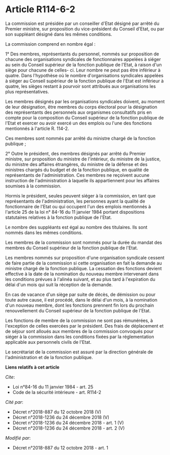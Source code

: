 # Article R114-6-2

La commission est présidée par un conseiller d'Etat désigné par arrêté du Premier ministre, sur proposition du vice-président
du Conseil d'Etat, ou par son suppléant désigné dans les mêmes conditions.

La commission comprend en nombre égal :

1° Des membres, représentants du personnel, nommés sur proposition de chacune des organisations syndicales de fonctionnaires
appelées à siéger au sein du Conseil supérieur de la fonction publique de l'Etat, à raison d'un siège pour chacune de celles-
ci. Leur nombre ne peut pas être inférieur à quatre. Dans l'hypothèse où le nombre d'organisations syndicales appelées à
siéger au Conseil supérieur de la fonction publique de l'Etat est inférieur à quatre, les sièges restant à pourvoir sont
attribués aux organisations les plus représentatives.

Les membres désignés par les organisations syndicales doivent, au moment de leur désignation, être membres du corps électoral
pour la désignation des représentants des personnels aux organismes consultatifs pris en compte pour la composition du
Conseil supérieur de la fonction publique de l'Etat et exercer ou avoir exercé un des emplois ou l'une des fonctions
mentionnés à l'article R. 114-2.

Ces membres sont nommés par arrêté du ministre chargé de la fonction publique ;

2° Outre le président, des membres désignés par arrêté du Premier ministre, sur proposition du ministre de l'intérieur, du
ministre de la justice, du ministre des affaires étrangères, du ministre de la défense et des ministres chargés du budget et
de la fonction publique, en qualité de représentants de l'administration. Ces membres ne reçoivent aucune instruction de
l'administration à laquelle ils appartiennent pour les affaires soumises à la commission.

Hormis le président, seules peuvent siéger à la commission, en tant que représentants de l'administration, les personnes
ayant la qualité de fonctionnaire de l'Etat ou qui occupent l'un des emplois mentionnés à l'article 25 de la loi n° 84-16 du
11 janvier 1984 portant dispositions statutaires relatives à la fonction publique de l'Etat.

Le nombre des suppléants est égal au nombre des titulaires. Ils sont nommés dans les mêmes conditions.

Les membres de la commission sont nommés pour la durée du mandat des membres du Conseil supérieur de la fonction publique de
l'Etat.

Les membres nommés sur proposition d'une organisation syndicale cessent de faire partie de la commission si cette
organisation en fait la demande au ministre chargé de la fonction publique. La cessation des fonctions devient effective à la
date de la nomination du nouveau membre intervenant dans les conditions prévues à l'alinéa suivant, et au plus tard à
l'expiration du délai d'un mois qui suit la réception de la demande.

En cas de vacance d'un siège par suite de décès, de démission ou pour toute autre cause, il est procédé, dans le délai d'un
mois, à la nomination d'un nouveau membre, dont les fonctions prennent fin lors du prochain renouvellement du Conseil
supérieur de la fonction publique de l'Etat.

Les fonctions de membre de la commission ne sont pas rémunérées, à l'exception de celles exercées par le président. Des frais
de déplacement et de séjour sont alloués aux membres de la commission convoqués pour siéger à la commission dans les
conditions fixées par la réglementation applicable aux personnels civils de l'Etat.

Le secrétariat de la commission est assuré par la direction générale de l'administration et de la fonction publique.

**Liens relatifs à cet article**

_Cite_:

  - Loi n°84-16 du 11 janvier 1984 - art. 25
  - Code de la sécurité intérieure - art. R114-2

_Cité par_:

  - Décret n°2018-887 du 12 octobre 2018 (V)
  - Décret n°2018-1236 du 24 décembre 2018 (V)
  - Décret n°2018-1236 du 24 décembre 2018 - art. 1 (V)
  - Décret n°2018-1236 du 24 décembre 2018 - art. 2 (V)

_Modifié par_:

  - Décret n°2018-887 du 12 octobre 2018 - art. 1
